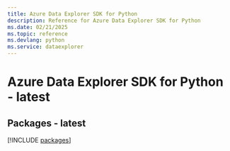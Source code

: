 ```yaml
---
title: Azure Data Explorer SDK for Python
description: Reference for Azure Data Explorer SDK for Python
ms.date: 02/21/2025
ms.topic: reference
ms.devlang: python
ms.service: dataexplorer
---
```

# Azure Data Explorer SDK for Python - latest
## Packages - latest
[!INCLUDE [packages](data-explorer-index.md)]